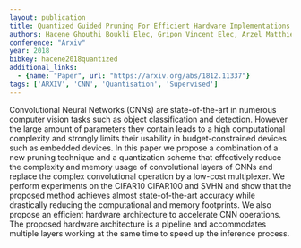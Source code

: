 ```yaml
---
layout: publication
title: Quantized Guided Pruning For Efficient Hardware Implementations Of Convolutional Neural Networks
authors: Hacene Ghouthi Boukli Elec, Gripon Vincent Elec, Arzel Matthieu Elec, Farrugia Nicolas Elec, Bengio Yoshua Diro
conference: "Arxiv"
year: 2018
bibkey: hacene2018quantized
additional_links:
  - {name: "Paper", url: "https://arxiv.org/abs/1812.11337"}
tags: ['ARXIV', 'CNN', 'Quantisation', 'Supervised']
---
```

Convolutional Neural Networks (CNNs) are state-of-the-art in numerous computer vision tasks such as object classification and detection. However the large amount of parameters they contain leads to a high computational complexity and strongly limits their usability in budget-constrained devices such as embedded devices. In this paper we propose a combination of a new pruning technique and a quantization scheme that effectively reduce the complexity and memory usage of convolutional layers of CNNs and replace the complex convolutional operation by a low-cost multiplexer. We perform experiments on the CIFAR10 CIFAR100 and SVHN and show that the proposed method achieves almost state-of-the-art accuracy while drastically reducing the computational and memory footprints. We also propose an efficient hardware architecture to accelerate CNN operations. The proposed hardware architecture is a pipeline and accommodates multiple layers working at the same time to speed up the inference process.
